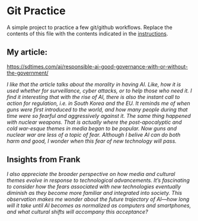 # Git Practice
A simple project to practice a few git/github workflows.  Replace the contents of this file with the contents indicated in the [instructions](./instructions.md).

## My article: ##
https://sdtimes.com/ai/responsible-ai-good-governance-with-or-without-the-government/

*I like that the article talks about the morality in having AI. Like, how it is used whether for surveillance, cyber attacks, or to help those who need it. I find it interesting that with the rise of AI, there is also the instant call to action for regulation, i.e. in South Korea and the EU. It reminds me of when guns were first introduced to the world, and how many people during that time were so fearful and aggressively against it. The same thing happened with nuclear weapons. That is actually where the post-apocalyptic and cold war-esque themes in media began to be popular. Now guns and nuclear war are less of a topic of fear. Although I belive AI can do both harm and good, I wonder when this fear of new technology will pass.*

## Insights from Frank ##
*I also appreciate the broader perspective on how media and cultural themes evolve in response to technological advancements. It’s fascinating to consider how the fears associated with new technologies eventually diminish as they become more familiar and integrated into society. This observation makes me wonder about the future trajectory of AI—how long will it take until AI becomes as normalized as computers and smartphones, and what cultural shifts will accompany this acceptance?*